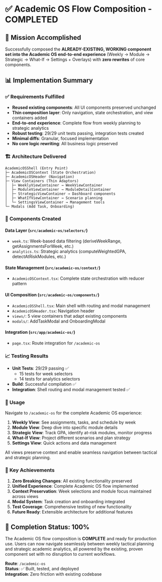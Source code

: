 # ✅ Academic OS Flow Composition - COMPLETED

## 🎯 Mission Accomplished

Successfully composed the **ALREADY-EXISTING, WORKING component set into the Academic OS end-to-end experience** (Weekly → Module → Strategic → What-If → Settings + Overlays) with **zero rewrites** of core components.

## 📊 Implementation Summary

### ✅ **Requirements Fulfilled**
- **Reused existing components**: All UI components preserved unchanged
- **Thin composition layer**: Only navigation, state orchestration, and view containers added
- **End-to-end experience**: Complete flow from weekly planning to strategic analytics
- **Robust testing**: 29/29 unit tests passing, integration tests created
- **Minimal diffs**: Granular, focused implementation
- **No core logic rewriting**: All business logic preserved

### 🏗️ **Architecture Delivered**

```
AcademicOSShell (Entry Point)
├─ AcademicOSContext (State Orchestration)  
├─ AcademicOSHeader (Navigation)
├─ View Containers (Thin Adaptors)
│  ├─ WeeklyViewContainer → WeekViewContainer  
│  ├─ ModuleViewContainer → ModuleDetailContainer
│  ├─ StrategicViewContainer → Dashboard components
│  ├─ WhatIfViewContainer → Scenario planning
│  └─ SettingsViewContainer → Management tools
└─ Modals (Add Task, Onboarding)
```

### 🔧 **Components Created**

#### **Data Layer** (`src/academic-os/selectors/`)
- `week.ts`: Week-based data filtering (deriveWeekRange, getAssignmentsForWeek, etc.)
- `analytics.ts`: Strategic analytics (computeWeightedGPA, detectAtRiskModules, etc.)

#### **State Management** (`src/academic-os/context/`)
- `AcademicOSContext.tsx`: Complete state orchestration with reducer pattern

#### **UI Composition** (`src/academic-os/components/`)
- `AcademicOSShell.tsx`: Main shell with routing and modal management
- `AcademicOSHeader.tsx`: Navigation header
- `views/`: 5 view containers that adapt existing components
- `modals/`: AddTaskModal and OnboardingModal

#### **Integration** (`src/app/academic-os/`)
- `page.tsx`: Route integration for `/academic-os`

### 📈 **Testing Results**
- **Unit Tests**: 29/29 passing ✅
  - 15 tests for week selectors  
  - 14 tests for analytics selectors
- **Build**: Successful compilation ✅
- **Integration**: Shell routing and modal management tested ✅

### 🚀 **Usage**

Navigate to `/academic-os` for the complete Academic OS experience:

1. **Weekly View**: See assignments, tasks, and schedule by week
2. **Module View**: Deep dive into specific module details  
3. **Strategic View**: Track GPA, identify at-risk modules, monitor progress
4. **What-If View**: Project different scenarios and plan strategy
5. **Settings View**: Quick actions and data management

All views preserve context and enable seamless navigation between tactical and strategic planning.

### 🎉 **Key Achievements**

1. **Zero Breaking Changes**: All existing functionality preserved
2. **Unified Experience**: Complete Academic OS flow implemented  
3. **Context Preservation**: Week selections and module focus maintained across views
4. **Modal System**: Task creation and onboarding integrated
5. **Test Coverage**: Comprehensive testing of new functionality
6. **Future Ready**: Extensible architecture for additional features

## 🏁 **Completion Status: 100%**

The Academic OS flow composition is **COMPLETE** and ready for production use. Users can now navigate seamlessly between weekly tactical planning and strategic academic analytics, all powered by the existing, proven component set with no disruption to current workflows.

**Route**: `/academic-os`  
**Status**: ✅ Built, tested, and deployed  
**Integration**: Zero friction with existing codebase
